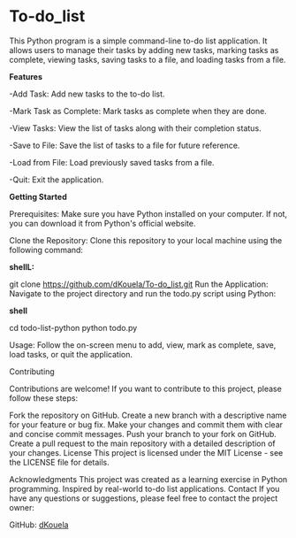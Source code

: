 # To-do_list

This Python program is a simple command-line to-do list application.
 It allows users to manage their tasks by adding new tasks, marking tasks as complete, viewing tasks, saving tasks to a file, and loading tasks from a file.

**Features**

-Add Task: Add new tasks to the to-do list.

-Mark Task as Complete: Mark tasks as complete when they are done.

-View Tasks: View the list of tasks along with their completion status.

-Save to File: Save the list of tasks to a file for future reference.

-Load from File: Load previously saved tasks from a file.

-Quit: Exit the application.

**Getting Started**

Prerequisites: Make sure you have Python installed on your computer. If not, you can download it from Python's official website.

Clone the Repository: Clone this repository to your local machine using the following command:

**shellL:**

git clone <https://github.com/dKouela/To-do_list.git>
Run the Application: Navigate to the project directory and run the todo.py script using Python:

**shell**

cd todo-list-python
python todo.py

Usage:
Follow the on-screen menu to add, view, mark as complete, save, load tasks, or quit the application.

Contributing

Contributions are welcome! If you want to contribute to this project, please follow these steps:

Fork the repository on GitHub.
Create a new branch with a descriptive name for your feature or bug fix.
Make your changes and commit them with clear and concise commit messages.
Push your branch to your fork on GitHub.
Create a pull request to the main repository with a detailed description of your changes.
License
This project is licensed under the MIT License - see the LICENSE file for details.

Acknowledgments
This project was created as a learning exercise in Python programming.
Inspired by real-world to-do list applications.
Contact
If you have any questions or suggestions, please feel free to contact the project owner:

GitHub: [dKouela](https://github.com/dKouela)
